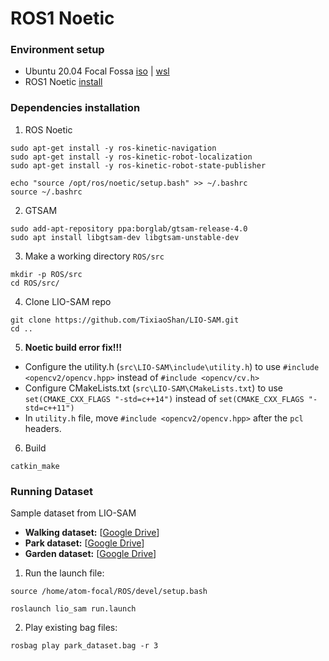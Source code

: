 # ROS1 Noetic
### Environment setup
- Ubuntu 20.04 Focal Fossa [iso](https://releases.ubuntu.com/focal/) | [wsl](https://apps.microsoft.com/detail/9mttcl66cpxj?hl=en-US&gl=US)
- ROS1 Noetic [install](https://wiki.ros.org/noetic/Installation/Ubuntu)

### Dependencies installation
1. ROS Noetic
```
sudo apt-get install -y ros-kinetic-navigation
sudo apt-get install -y ros-kinetic-robot-localization
sudo apt-get install -y ros-kinetic-robot-state-publisher
```
```
echo "source /opt/ros/noetic/setup.bash" >> ~/.bashrc
source ~/.bashrc
```
2. GTSAM
```
sudo add-apt-repository ppa:borglab/gtsam-release-4.0
sudo apt install libgtsam-dev libgtsam-unstable-dev
```
3. Make a working directory `ROS/src`
```
mkdir -p ROS/src
cd ROS/src/
```
4. Clone LIO-SAM repo
```
git clone https://github.com/TixiaoShan/LIO-SAM.git
cd ..
```
5. **Noetic build error fix!!!**
- Configure the utility.h (`src\LIO-SAM\include\utility.h`) to use  `#include <opencv2/opencv.hpp>`  instead of  `#include <opencv/cv.h>`
- Configure CMakeLists.txt (`src\LIO-SAM\CMakeLists.txt`) to use  `set(CMAKE_CXX_FLAGS "-std=c++14")`  instead of  `set(CMAKE_CXX_FLAGS "-std=c++11")`
- In `utility.h` file, move  `#include <opencv2/opencv.hpp>`  after the  `pcl`  headers.

6. Build
```
catkin_make
```

### Running Dataset
Sample dataset from LIO-SAM
-   **Walking dataset:**  [[Google Drive](https://drive.google.com/drive/folders/1gJHwfdHCRdjP7vuT556pv8atqrCJPbUq?usp=sharing)]
-   **Park dataset:**  [[Google Drive](https://drive.google.com/drive/folders/1gJHwfdHCRdjP7vuT556pv8atqrCJPbUq?usp=sharing)]
-   **Garden dataset:**  [[Google Drive](https://drive.google.com/drive/folders/1gJHwfdHCRdjP7vuT556pv8atqrCJPbUq?usp=sharing)]

1.  Run the launch file:

```
source /home/atom-focal/ROS/devel/setup.bash
```

```
roslaunch lio_sam run.launch
```

2.  Play existing bag files:

```
rosbag play park_dataset.bag -r 3
```
